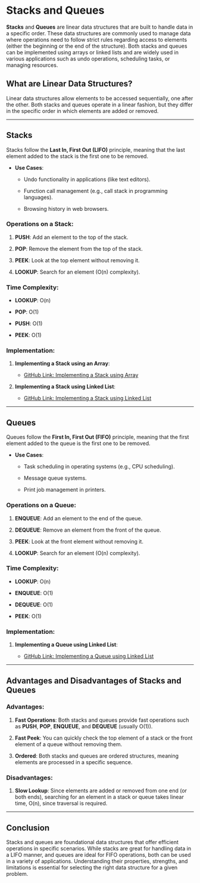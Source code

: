 # **Stacks and Queues**

**Stacks** and **Queues** are linear data structures that are built to handle data in a specific order. These data structures are commonly used to manage data where operations need to follow strict rules regarding access to elements (either the beginning or the end of the structure). Both stacks and queues can be implemented using arrays or linked lists and are widely used in various applications such as undo operations, scheduling tasks, or managing resources.

## **What are Linear Data Structures?**

Linear data structures allow elements to be accessed sequentially, one after the other. Both stacks and queues operate in a linear fashion, but they differ in the specific order in which elements are added or removed.

---

## **Stacks**

Stacks follow the **Last In, First Out (LIFO)** principle, meaning that the last element added to the stack is the first one to be removed.

- **Use Cases**:
    
    - Undo functionality in applications (like text editors).
        
    - Function call management (e.g., call stack in programming languages).
        
    - Browsing history in web browsers.
        

### **Operations on a Stack**:

1. **PUSH**: Add an element to the top of the stack.
    
2. **POP**: Remove the element from the top of the stack.
    
3. **PEEK**: Look at the top element without removing it.
    
4. **LOOKUP**: Search for an element (O(n) complexity).
    

### **Time Complexity**:

- **LOOKUP**: O(n)
    
- **POP**: O(1)
    
- **PUSH**: O(1)
    
- **PEEK**: O(1)
    

### **Implementation**:

1. **Implementing a Stack using an Array**:
    
    - [GitHub Link: Implementing a Stack using Array](https://github.com/grandeurkoe/data-structures-and-algorithms/tree/82453132e845d75608172b124978b20bab83517c/data-structures/stacks-and-queues/implementing-a-stack-using-array)
        
2. **Implementing a Stack using Linked List**:
    
    - [GitHub Link: Implementing a Stack using Linked List](https://github.com/grandeurkoe/data-structures-and-algorithms/tree/89e2a794d97c1cfd1a8bdedbb6a63722c0bc7c84/data-structures/stacks-and-queues/implementing-a-stack-using-linked-list)
        

---

## **Queues**

Queues follow the **First In, First Out (FIFO)** principle, meaning that the first element added to the queue is the first one to be removed.

- **Use Cases**:
    
    - Task scheduling in operating systems (e.g., CPU scheduling).
        
    - Message queue systems.
        
    - Print job management in printers.
        

### **Operations on a Queue**:

1. **ENQUEUE**: Add an element to the end of the queue.
    
2. **DEQUEUE**: Remove an element from the front of the queue.
    
3. **PEEK**: Look at the front element without removing it.
    
4. **LOOKUP**: Search for an element (O(n) complexity).
    

### **Time Complexity**:

- **LOOKUP**: O(n)
    
- **ENQUEUE**: O(1)
    
- **DEQUEUE**: O(1)
    
- **PEEK**: O(1)
    

### **Implementation**:

1. **Implementing a Queue using Linked List**:
    
    - [GitHub Link: Implementing a Queue using Linked List](https://github.com/grandeurkoe/data-structures-and-algorithms/tree/9eae60e307700b04dde6fe551c7b2e9165d44258/data-structures/stacks-and-queues/implementing-a-queue-using-linked-list)
        

---

## **Advantages and Disadvantages of Stacks and Queues**

### **Advantages**:

1. **Fast Operations**: Both stacks and queues provide fast operations such as **PUSH**, **POP**, **ENQUEUE**, and **DEQUEUE** (usually O(1)).
    
2. **Fast Peek**: You can quickly check the top element of a stack or the front element of a queue without removing them.
    
3. **Ordered**: Both stacks and queues are ordered structures, meaning elements are processed in a specific sequence.
    

### **Disadvantages**:

1. **Slow Lookup**: Since elements are added or removed from one end (or both ends), searching for an element in a stack or queue takes linear time, O(n), since traversal is required.
    

---

## **Conclusion**

Stacks and queues are foundational data structures that offer efficient operations in specific scenarios. While stacks are great for handling data in a LIFO manner, and queues are ideal for FIFO operations, both can be used in a variety of applications. Understanding their properties, strengths, and limitations is essential for selecting the right data structure for a given problem.
